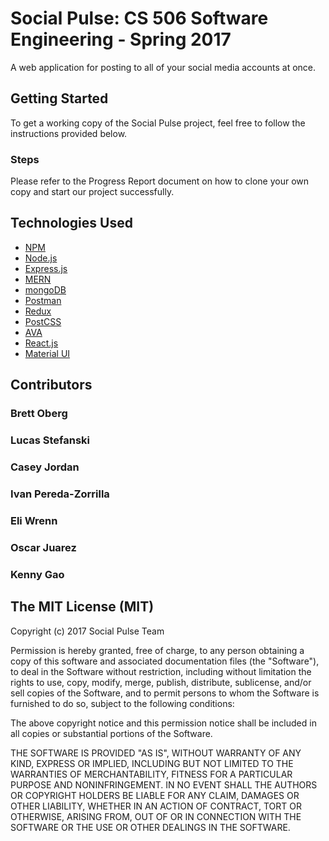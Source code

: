 # Social Pulse: CS 506 Software Engineering - Spring 2017

A web application for posting to all of your social media accounts at once. 

## Getting Started

To get a working copy of the Social Pulse project, feel free to follow the instructions provided below.

### Steps

Please refer to the Progress Report document on how to clone your own copy and start our project successfully.

## Technologies Used

* [NPM](https://www.npmjs.com)
* [Node.js](https://nodejs.org/en/)
* [Express.js](https://expressjs.com)
* [MERN](http://mern.io)
* [mongoDB](https://www.mongodb.com)
* [Postman](https://www.getpostman.com)
* [Redux](http://redux.js.org)
* [PostCSS](http://postcss.org)
* [AVA](https://github.com/avajs/ava)
* [React.js](https://facebook.github.io/react/)
* [Material UI](https://www.material-ui.com/#/)


## Contributors

### Brett Oberg

### Lucas Stefanski

### Casey Jordan

### Ivan Pereda-Zorrilla

### Eli Wrenn

### Oscar Juarez

### Kenny Gao


## The MIT License (MIT)

Copyright (c) 2017 Social Pulse Team

Permission is hereby granted, free of charge, to any person obtaining a copy
of this software and associated documentation files (the "Software"), to deal
in the Software without restriction, including without limitation the rights
to use, copy, modify, merge, publish, distribute, sublicense, and/or sell
copies of the Software, and to permit persons to whom the Software is
furnished to do so, subject to the following conditions:

The above copyright notice and this permission notice shall be included in
all copies or substantial portions of the Software.

THE SOFTWARE IS PROVIDED "AS IS", WITHOUT WARRANTY OF ANY KIND, EXPRESS OR
IMPLIED, INCLUDING BUT NOT LIMITED TO THE WARRANTIES OF MERCHANTABILITY,
FITNESS FOR A PARTICULAR PURPOSE AND NONINFRINGEMENT. IN NO EVENT SHALL THE
AUTHORS OR COPYRIGHT HOLDERS BE LIABLE FOR ANY CLAIM, DAMAGES OR OTHER
LIABILITY, WHETHER IN AN ACTION OF CONTRACT, TORT OR OTHERWISE, ARISING FROM,
OUT OF OR IN CONNECTION WITH THE SOFTWARE OR THE USE OR OTHER DEALINGS IN
THE SOFTWARE.
